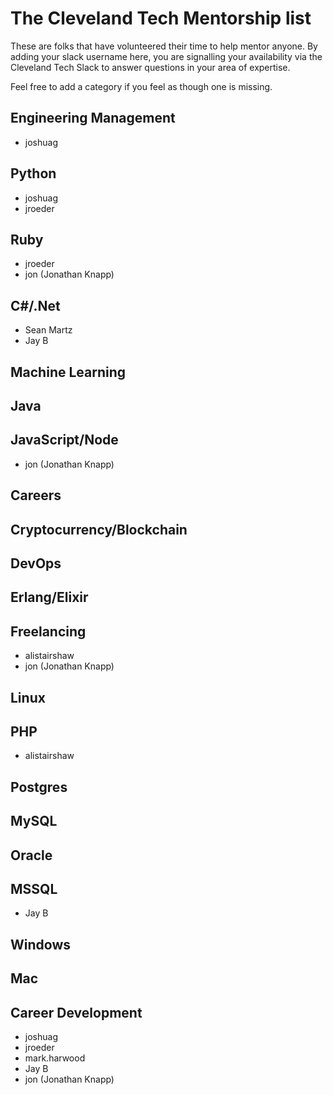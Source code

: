 # The Cleveland Tech Mentorship list

These are folks that have volunteered their time to help mentor anyone. By adding your slack username here, you are signalling your availability via the Cleveland Tech Slack to answer questions in your area of expertise.

Feel free to add a category if you feel as though one is missing.

## Engineering Management
* joshuag

## Python
* joshuag
* jroeder

## Ruby
* jroeder
* jon (Jonathan Knapp)

## C#/.Net
* Sean Martz
* Jay B

## Machine Learning

## Java

## JavaScript/Node
* jon (Jonathan Knapp)

## Careers

## Cryptocurrency/Blockchain

## DevOps

## Erlang/Elixir

## Freelancing
* alistairshaw
* jon (Jonathan Knapp)

## Linux

## PHP
* alistairshaw

## Postgres

## MySQL

## Oracle

## MSSQL
* Jay B

## Windows

## Mac

## Career Development
* joshuag
* jroeder
* mark.harwood
* Jay B
* jon (Jonathan Knapp)
